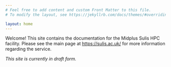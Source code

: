 ```yaml
---
# Feel free to add content and custom Front Matter to this file.
# To modify the layout, see https://jekyllrb.com/docs/themes/#overriding-theme-defaults

layout: home
---
```


Welcome! This site contains the documentation for the Midplus Sulis HPC facility. Please see the main page at https://sulis.ac.uk/ for more information regarding the service.

*This site is currently in draft form.*
